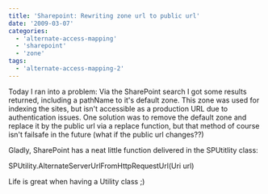 ```yaml
---
title: 'Sharepoint: Rewriting zone url to public url'
date: '2009-03-07'
categories:
  - 'alternate-access-mapping'
  - 'sharepoint'
  - 'zone'
tags:
  - 'alternate-access-mapping-2'
---
```


Today I ran into a problem: Via the SharePoint search I got some results returned, including a pathName to it's default zone. This zone was used for indexing the sites, but isn't accessible as a production URL due to authentication issues. One solution was to remove the default zone and replace it by the public url via a replace function, but that method of course isn't failsafe in the future (what if the public url changes??)

Gladly, SharePoint has a neat little function delivered in the SPUtitlity class:

SPUtility.AlternateServerUrlFromHttpRequestUrl(Uri url)

Life is great when having a Utility class ;)
